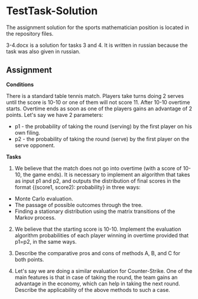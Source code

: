 # TestTask-Solution
The assignment solution for the sports mathematician position is located in the repository files.
 
3-4.docx is a solution for tasks 3 and 4. It is written in russian because the task was also given in russian.
## Assignment
**Conditions**

There is a standard table tennis match. Players take turns doing 2 serves until the score is 10-10 or one of them will not score 11. After 10-10 overtime starts. Overtime ends as soon as one of the players gains an advantage of 2 points.
Let's say we have 2 parameters:
- p1 - the probability of taking the round (serving) by the first player on his own filing.
- p2 - the probability of taking the round (serve) by the first player on the serve opponent.
⠀

**Tasks**
1. We believe that the match does not go into overtime (with a score of 10-10, the game ends). It is necessary to implement an algorithm that takes as input p1 and p2, and outputs the distribution of final scores in the format {(score1, score2): probability} in three ways:
 - Monte Carlo evaluation.
 - The passage of possible outcomes through the tree.
 - Finding a stationary distribution using the matrix transitions of the Markov process.

2. We believe that the starting score is 10-10. Implement the evaluation algorithm probabilities of each player winning in overtime provided that p1=p2, in the same ways.

3. Describe the comparative pros and cons of methods A, B, and C for both points.

4. Let's say we are doing a similar evaluation for Counter-Strike. One of the main features is that in case of taking the round, the team gains an advantage in the economy, which can help in taking the next round. Describe the applicability of the above methods to such a case.